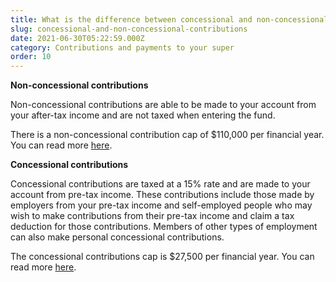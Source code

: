 ```yaml
---
title: What is the difference between concessional and non-concessional contributions?
slug: concessional-and-non-concessional-contributions
date: 2021-06-30T05:22:59.000Z
category: Contributions and payments to your super
order: 10
---
```


**Non-concessional contributions**

Non-concessional contributions are able to be made to your account from your after-tax income and are not taxed when entering the fund.

There is a non-concessional contribution cap of $110,000 per financial year. You can read more [here](https://www.ato.gov.au/Individuals/Super/In-detail/Growing-your-super/Super-contributions---too-much-can-mean-extra-tax/?anchor=Nonconcessionalcontributions#Nonconcessionalcontributions).

**Concessional contributions**

Concessional contributions are taxed at a 15% rate and are made to your account from pre-tax income. These contributions include those made by employers from your pre-tax income and self-employed people who may wish to make contributions from their pre-tax income and claim a tax deduction for those contributions. Members of other types of employment can also make personal concessional contributions.

The concessional contributions cap is $27,500 per financial year. You can read more [here](https://www.ato.gov.au/Individuals/Super/In-detail/Growing-your-super/Super-contributions---too-much-can-mean-extra-tax/?anchor=Concessionalcontributionsandcontribution#Concessionalcontributionsandcontribution).
